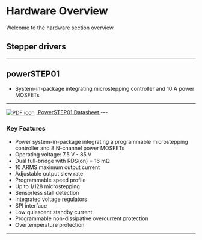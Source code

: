 # **Hardware Overview**

Welcome to the hardware section overview.

## Stepper drivers



---
## **powerSTEP01** 

- System-in-package integrating microstepping controller and 10 A power MOSFETs

---
<a href="../datasheets/powerstep01_datasheet.pdf" target="_blank">
  <img src="https://img.icons8.com/ios-filled/16/000000/pdf-2.png" alt="PDF icon" style="vertical-align:middle; margin-right:5px;" />
  PowerSTEP01 Datasheet
</a>
---

###  **Key Features**

- Power system-in-package integrating a programmable microstepping controller and 8 N-channel power MOSFETs
- Operating voltage: 7.5 V - 85 V
- Dual full-bridge with RDS(on) = 16 mΩ
- 10 ARMS maximum output current
- Adjustable output slew rate
- Programmable speed profile
- Up to 1/128 microstepping
- Sensorless stall detection
- Integrated voltage regulators
- SPI interface
- Low quiescent standby current
- Programmable non-dissipative overcurrent protection
- Overtemperature protection
---
